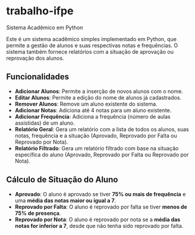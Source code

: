 # trabalho-ifpe

Sistema Acadêmico em Python

Este é um sistema acadêmico simples implementado em Python, que permite a gestão de alunos e suas respectivas notas e frequências. O sistema também fornece relatórios com a situação de aprovação ou reprovação dos alunos.

## Funcionalidades

- **Adicionar Alunos**: Permite a inserção de novos alunos com o nome.
- **Editar Alunos**: Permite a edição do nome de alunos já cadastrados.
- **Remover Alunos**: Remove um aluno existente do sistema.
- **Adicionar Notas**: Adiciona até 4 notas para um aluno existente.
- **Adicionar Frequência**: Adiciona a frequência (número de aulas assistidas) de um aluno.
- **Relatório Geral**: Gera um relatório com a lista de todos os alunos, suas notas, frequência e a situação (Aprovado, Reprovado por Falta ou Reprovado por Nota).
- **Relatório Filtrado**: Gera um relatório filtrado com base na situação específica do aluno (Aprovado, Reprovado por Falta ou Reprovado por Nota).

## Cálculo de Situação do Aluno

- **Aprovado**: O aluno é aprovado se tiver **75% ou mais de frequência** e uma **média das notas maior ou igual a 7**.
- **Reprovado por Falta**: O aluno é reprovado por falta se tiver **menos de 75% de presença**.
- **Reprovado por Nota**: O aluno é reprovado por nota se a **média das notas for inferior a 7**, desde que não tenha sido reprovado por falta.
